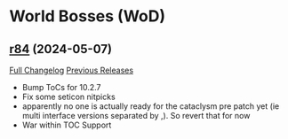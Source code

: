 # <DBM Mod> World Bosses (WoD)

## [r84](https://github.com/DeadlyBossMods/DBM-WoD/tree/r84) (2024-05-07)
[Full Changelog](https://github.com/DeadlyBossMods/DBM-WoD/compare/r83...r84) [Previous Releases](https://github.com/DeadlyBossMods/DBM-WoD/releases)

- Bump ToCs for 10.2.7  
- Fix some seticon nitpicks  
- apparently no one is actually ready for the cataclysm pre patch yet (ie multi interface versions separated by ,). So revert that for now  
- War within TOC Support  
